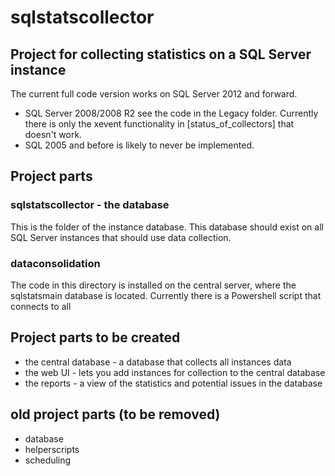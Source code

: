 # sqlstatscollector

## Project for collecting statistics on a SQL Server instance

The current full code version works on SQL Server 2012 and forward.

- SQL Server 2008/2008 R2 see the code in the Legacy folder. Currently there is only the xevent functionality in [status_of_collectors] that doesn't work.
- SQL 2005 and before is likely to never be implemented.

## Project parts

### sqlstatscollector - the database

This is the folder of the instance database. This database should exist on all SQL Server instances that should use data collection.

### dataconsolidation

The code in this directory is installed on the central server, where the sqlstatsmain database is located.
Currently there is a Powershell script that connects to all

## Project parts to be created

- the central database - a database that collects all instances data
- the web UI - lets you add instances for collection to the central database
- the reports - a view of the statistics and potential issues in the database

## old project parts (to be removed)

- database
- helperscripts
- scheduling
